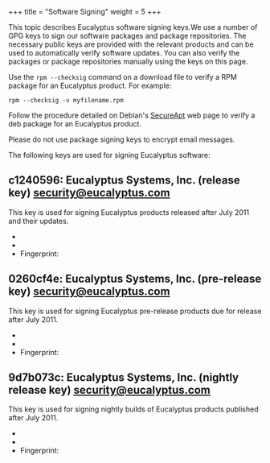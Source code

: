 +++
title = "Software Signing"
weight = 5
+++

This topic describes Eucalyptus software signing keys.We use a number of GPG keys to sign our software packages and package repositories. The necessary public keys are provided with the relevant products and can be used to automatically verify software updates. You can also verify the packages or package repositories manually using the keys on this page. 

Use the `rpm --checksig` command on a download file to verify a RPM package for an Eucalyptus product. For example: 


    rpm --checksig -v myfilename.rpm



Follow the procedure detailed on Debian's [SecureApt](http://wiki.debian.org/SecureApt#How_to_manually_check_for_package.27s_integrity) web page to verify a deb package for an Eucalyptus product. 

Please do not use package signing keys to encrypt email messages. 

The following keys are used for signing Eucalyptus software: 


## c1240596: Eucalyptus Systems, Inc. (release key) <security@eucalyptus.com>
This key is used for signing Eucalyptus products released after July 2011 and their updates. 



* 
* 
* Fingerprint: 

## 0260cf4e: Eucalyptus Systems, Inc. (pre-release key) <security@eucalyptus.com>
This key is used for signing Eucalyptus pre-release products due for release after July 2011. 



* 
* 
* Fingerprint: 

## 9d7b073c: Eucalyptus Systems, Inc. (nightly release key) <security@eucalyptus.com>
This key is used for signing nightly builds of Eucalyptus products published after July 2011. 



* 
* 
* Fingerprint: 

